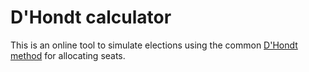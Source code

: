 # D'Hondt calculator

This is an online tool to simulate elections using the common [D'Hondt method](https://en.wikipedia.org/wiki/D%27Hondt_method) for allocating seats.